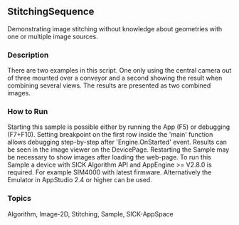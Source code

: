 ## StitchingSequence
Demonstrating image stitching without knowledge about geometries with one or multiple image sources.
### Description
There are two examples in this script. One only using the central camera out of three mounted over a conveyor and a second showing the result when combining several views. The results are presented as two combined images.

### How to Run
Starting this sample is possible either by running the App (F5) or debugging (F7+F10). Setting breakpoint on the first row inside the 'main' function allows debugging step-by-step after 'Engine.OnStarted' event. Results can be seen in the image viewer on the DevicePage. Restarting the Sample may be necessary to show images after loading the web-page.
To run this Sample a device with SICK Algorithm API and AppEngine >= V2.8.0 is required. For example SIM4000 with latest firmware. Alternatively the Emulator in AppStudio 2.4 or higher can be used.

### Topics
Algorithm, Image-2D, Stitching, Sample, SICK-AppSpace